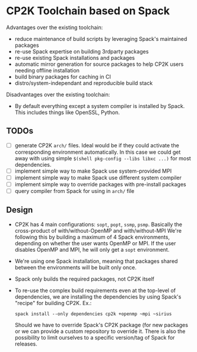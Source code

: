 # CP2K Toolchain based on Spack

Advantages over the existing toolchain:

* reduce maintenance of build scripts by leveraging Spack's maintained packages
* re-use Spack expertise on building 3rdparty packages
* re-use existing Spack installations and packages
* automatic mirror generation for source packages to help CP2K users needing offline installation
* build binary packages for caching in CI
* distro/system-independant and reproducible build stack

Disadvantages over the existing toolchain:

* By default everything except a system compiler is installed by Spack. This includes things like OpenSSL, Python.

## TODOs

* [ ] generate CP2K `arch/` files. Ideal would be if they could activate the corresponding environment automatically.
      In this case we could get away with using simple `$(shell pkg-config --libs libxc ...)` for most dependencies.
* [ ] implement simple way to make Spack use system-provided MPI
* [ ] implement simple way to make Spack use different system compiler
* [ ] implement simple way to override packages with pre-install packages
* [ ] query compiler from Spack for using in `arch/` file

## Design

* CP2K has 4 main configurations: `sopt`, `popt`, `ssmp`, `psmp`.
  Basically the cross-product of with/without-OpenMP and with/without-MPI
  We're following this by building a maximum of 4 Spack environments,
  depending on whether the user wants OpenMP or MPI.
  If the user disables OpenMP and MPI, he will only get a `sopt` environment.
* We're using one Spack installation, meaning that packages shared between the
  environments will be built only once.
* Spack only builds the required packages, not CP2K itself
* To re-use the complex build requirements even at the top-level of dependencies,
  we are installing the dependencies by using Spack's "recipe" for building CP2K.
  Ex.:

      spack install --only dependencies cp2k +openmp ~mpi ~sirius

  Should we have to override Spack's CP2K package (for new packages or  we can provide a custom repository
  to override it. There is also the possibility to limit ourselves to a specific version/tag
  of Spack for releases.
